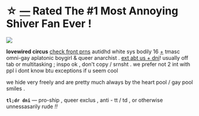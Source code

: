 # ☆ [—](https://www.youtube.com/watch?v=UD7vpiKI5-Y) Rated The #1 Most Annoying Shiver Fan Ever !

![](https://cdn.wikimg.net/en/splatoonwiki/images/thumb/b/bb/Daybreaker_Anthem_PV_Art.png/800px-Daybreaker_Anthem_PV_Art.png?20231031000348)

__lovewired circus__ [check front prns](https://pluralkit.xyz/f/pnysa) autidhd white sys bodily 16 [+](https://pronouns.cc/@malewife) tmasc omni-gay aplatonic boygirl & queer anarchist . [ext abt us + dni](https://bundlrs.cc/artists)!
usually off tab or multitasking ; inspo ok , don't copy / srnsht . we prefer not 2 int with ppl i dont know btu exceptions if u seem cool

we hide very freely and are pretty much always by the heart pool / gay pool smiles .

**`tl;dr dni`** — pro-ship , queer exclus , anti - tt / td , or otherwise unnessasarily rude *!!*
